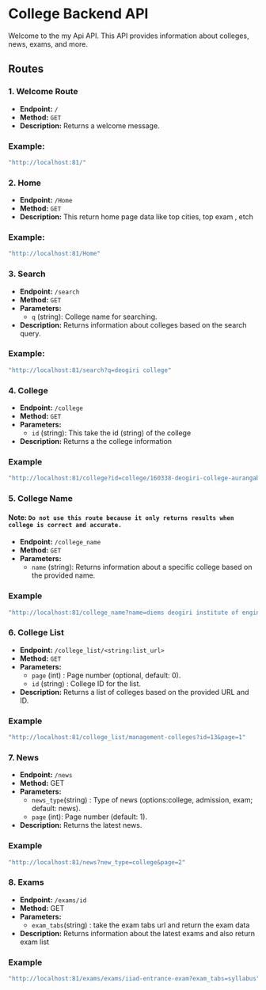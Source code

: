 # College Backend API

Welcome to the my Api API. This API provides information about colleges, news, exams, and more.

## Routes

### 1. Welcome Route

- **Endpoint:** `/`
- **Method:** `GET`
- **Description:** Returns a welcome message.

### Example:
```bash
"http://localhost:81/" 
```

### 2. Home

- **Endpoint:** `/Home`
- **Method:** `GET`
- **Description:** This return home page data like top cities, top exam , etch 

### Example:
```bash
"http://localhost:81/Home" 
```


### 3. Search

- **Endpoint:** `/search`
- **Method:** `GET`
- **Parameters:**
  - `q` (string): College name for searching.
- **Description:** Returns information about colleges based on the search query.

### Example:
```bash
"http://localhost:81/search?q=deogiri college" 
```
### 4. College 

- **Endpoint:** `/college`
- **Method:** `GET`
- **Parameters:**
  - `id` (string): This take the id (string) of the college
- **Description:** Returns a the college information

### Example
```bash
"http://localhost:81/college?id=college/160338-deogiri-college-aurangabad"
```


### 5. College Name
#### **Note:** `Do not use this route because it only returns results when college is correct and accurate.` 

- **Endpoint:** `/college_name`
- **Method:** `GET`
- **Parameters:**
  - `name` (string): Returns information about a specific college based on the provided name.

### Example
```bash
"http://localhost:81/college_name?name=diems deogiri institute of engineering and management studies maharashtra aurangabad home"
```

### 6. College List

- **Endpoint:** `/college_list/<string:list_url>`
- **Method:** `GET`
- **Parameters:**
    - `page` (int) : Page number (optional, default: 0).
    - `id` (string) : College ID for the list.
- **Description:**  Returns a list of colleges based on the provided URL and ID.

### Example
```bash
"http://localhost:81/college_list/management-colleges?id=13&page=1"
```

### 7. News

- **Endpoint:**  `/news`
- **Method:** GET
- **Parameters:**
  - `news_type`(string) : Type of news (options:college, admission, exam; default: news).
  - `page` (int): Page number (default: 1).
- **Description:** Returns the latest news.

### Example
```bash
"http://localhost:81/news?new_type=college&page=2"
```

### 8. Exams

- **Endpoint:**  `/exams/id`
- **Method:** GET
- **Parameters:**
    - `exam_tabs`(string) : take the exam tabs url and return the exam data 
- **Description:** Returns information about the latest exams and also return exam list 
### Example
```bash
"http://localhost:81/exams/exams/iiad-entrance-exam?exam_tabs=syllabus"
```

